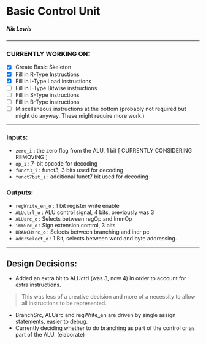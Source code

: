 # Basic Control Unit
##### Nik Lewis

---
### CURRENTLY WORKING ON:

- [x] Create Basic Skeleton
- [x] Fill in R-Type Instructions
- [x] Fill in I-Type Load instructions
- [ ] Fill in I-Type Bitwise instructions
- [ ] Fill in S-Type instructions
- [ ] Fill in B-Type instructions
- [ ] Miscellaneous instructions at the bottom (probably not required but might do anyway. These might require more work.)

---

### Inputs:

* `zero_i` : the zero flag from the ALU, 1 bit  [ CURRENTLY CONSIDERING REMOVING ]
* `op_i` : 7-bit opcode for decoding
* `funct3_i` : funct3, 3 bits used for decoding
* `funct7bit_i` : additional funct7 bit used for decoding

### Outputs:
* `regWrite_en_o` : 1 bit register write enable
* `ALUctrl_o` : ALU control signal, 4 bits, previously was 3
* `ALUsrc_o` : Selects between regOp and ImmOp
* `immSrc_o` : Sign extension control, 3 bits
* `BRANCHsrc_o` : Selects between branching and incr pc
* `addrSelect_o` : 1 Bit, selects between word and byte addressing. 

---

## Design Decisions:

* Added an extra bit to ALUctrl (was 3, now 4) in order to account for extra instructions.
> This was less of a creative decision and more of a necessity to allow all instructions to be represented.
* BranchSrc, ALUsrc and regWrite_en are driven by single assign statements, easier to debug. 
* Currently deciding whether to do branching as part of the control or as part of the ALU. (elaborate)
